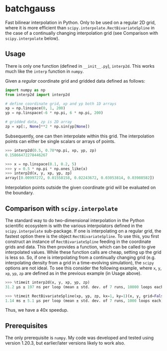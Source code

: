 # batchgauss

Fast bilinear interpolation in Python. Only to be used on a regular 2D grid, where it is more efficient than `scipy.interpolate.RectBivariateSpline` in the case of a continually changing interpolation grid (see Comparison with `scipy.interpolate` below).

## Usage

There is only one function (defined in `__init__.py`), `interp2d`. This works much like the `interp` function in `numpy`.

Given a *regular* coordinate grid and gridded data defined as follows:
```python
import numpy as np
from interp2d import interp2d

# define coordinate grid, xp and yp both 1D arrays
xp = np.linspace(0, 1, 200)
yp = np.linspace(-6 * np.pi, 6 * np.pi, 200)

# gridded data, zp is 2D array
zp = xp[:, None]**2 * np.sin(yp[None])
```
Subsequently, one can then interpolate within this grid. The interpolation points can either be single scalars or arrays of points.
```python
>>> interp2d(0.5, 0.78*np.pi, xp, yp, zp)
0.15866472278446267

>>> x = np.linspace(0.1, 0.2, 5)
>>> y = 0.5 * np.pi * np.ones_like(x)
>>> interp2d(x, y, xp, yp, zp)
array([0.00997272, 0.01558158, 0.02243672, 0.03053814, 0.03988582])
```
Interpolation points outside the given coordinate grid will be evaluated on the boundary.

## Comparison with `scipy.interpolate`

The standard way to do two-dimensional interpolation in the Python scientific ecosystem is with the various interpolators defined in the `scipy.interpolate` sub-package. If one is interpolating on a regular grid, the fastest option there is the object `RectBivariateSpline`. To use this, you first construct an instance of `RectBivariateSpline` feeding in the coordinate grids and data. This then provides a function, which can be called to give interpolated values. While these function calls are cheap, setting up the grid is less so. So, if one is interpolating from a continually changing grid (e.g. interpolating density from a grid in a time-evolving simulation), the `scipy` options are not ideal. To see this consider the following example, where `x`, `y`, `xp`, `yp`, `zp` are defined as in the previous example (in Usage above).
```python
>>> %timeit interp2d(x, y, xp, yp, zp)
31.2 µs ± 197 ns per loop (mean ± std. dev. of 7 runs, 10000 loops each)

>>> %timeit RectBivariateSpline(xp, yp, zp, kx=1, ky=1)(x, y, grid=False)
1.14 ms ± 5.1 µs per loop (mean ± std. dev. of 7 runs, 1000 loops each)
```
Thus, we have a 40x speedup.

## Prerequisites

The only prerequisite is `numpy`. My code was developed and tested using version 1.20.3, but earlier/later versions likely to work also.
